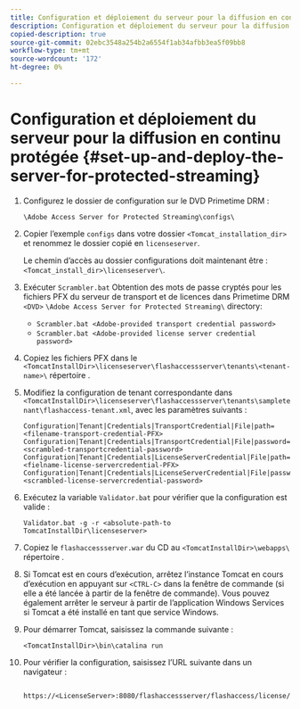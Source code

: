 ```yaml
---
title: Configuration et déploiement du serveur pour la diffusion en continu protégée
description: Configuration et déploiement du serveur pour la diffusion en continu protégée
copied-description: true
source-git-commit: 02ebc3548a254b2a6554f1ab34afbb3ea5f09bb8
workflow-type: tm+mt
source-wordcount: '172'
ht-degree: 0%

---
```


# Configuration et déploiement du serveur pour la diffusion en continu protégée {#set-up-and-deploy-the-server-for-protected-streaming}

1. Configurez le dossier de configuration sur le DVD Primetime DRM :

   `\Adobe Access Server for Protected Streaming\configs\`
1. Copier l’exemple `configs` dans votre dossier `<Tomcat_installation_dir>` et renommez le dossier copié en `licenseserver`.

   Le chemin d’accès au dossier configurations doit maintenant être : `<Tomcat_install_dir>\licenseserver\`.
1. Exécuter `Scrambler.bat` Obtention des mots de passe cryptés pour les fichiers PFX du serveur de transport et de licences dans Primetime DRM `<DVD>` `\Adobe Access Server for Protected Streaming\` directory:

   * `Scrambler.bat <Adobe-provided transport credential password>`
   * `Scrambler.bat <Adobe-provided license server credential password>`

1. Copiez les fichiers PFX dans le `<TomcatInstallDir>\licenseserver\flashaccessserver\tenants\<tenant-name>\` répertoire .
1. Modifiez la configuration de tenant correspondante dans `<TomcatInstallDir>\licenseserver\flashaccessserver\tenants\sampletenant\flashaccess-tenant.xml`, avec les paramètres suivants :

   ```
   Configuration|Tenant|Credentials|TransportCredential|File|path=<filename-transport-credential-PFX> 
   Configuration|Tenant|Credentials|TransportCredential|File|password=<scrambled-transportcredential-password> 
   Configuration|Tenant|Credentials|LicenseServerCredential|File|path=<fielname-license-servercredential-PFX> 
   Configuration|Tenant|Credentials|LicenseServerCredential|File|password=<scrambled-license-servercredential-password>
   ```

1. Exécutez la variable `Validator.bat` pour vérifier que la configuration est valide :

   ```
   Validator.bat -g -r <absolute-path-to TomcatInstallDir\licenseserver>
   ```

1. Copiez le `flashaccessserver.war` du CD au `<TomcatInstallDir>\webapps\` répertoire .
1. Si Tomcat est en cours d’exécution, arrêtez l’instance Tomcat en cours d’exécution en appuyant sur `<CTRL-C>` dans la fenêtre de commande (si elle a été lancée à partir de la fenêtre de commande). Vous pouvez également arrêter le serveur à partir de l’application Windows Services si Tomcat a été installé en tant que service Windows.
1. Pour démarrer Tomcat, saisissez la commande suivante :

   ```
   <TomcatInstallDir>\bin\catalina run
   ```

1. Pour vérifier la configuration, saisissez l’URL suivante dans un navigateur :

   ```
    https://<LicenseServer>:8080/flashaccessserver/flashaccess/license/v2
   ```
